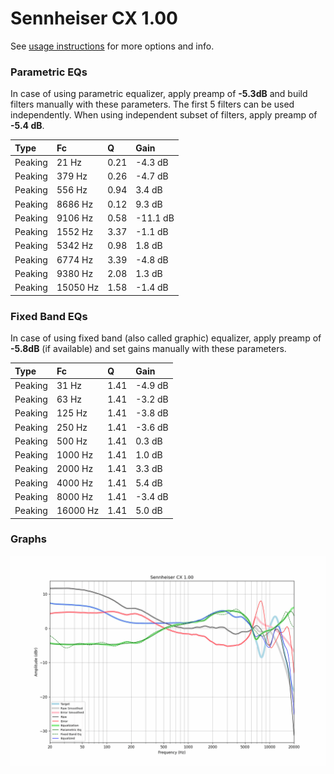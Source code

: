 # Sennheiser CX 1.00
See [usage instructions](https://github.com/jaakkopasanen/AutoEq#usage) for more options and info.

### Parametric EQs
In case of using parametric equalizer, apply preamp of **-5.3dB** and build filters manually
with these parameters. The first 5 filters can be used independently.
When using independent subset of filters, apply preamp of **-5.4 dB**.

| Type    | Fc       |    Q | Gain     |
|:--------|:---------|:-----|:---------|
| Peaking | 21 Hz    | 0.21 | -4.3 dB  |
| Peaking | 379 Hz   | 0.26 | -4.7 dB  |
| Peaking | 556 Hz   | 0.94 | 3.4 dB   |
| Peaking | 8686 Hz  | 0.12 | 9.3 dB   |
| Peaking | 9106 Hz  | 0.58 | -11.1 dB |
| Peaking | 1552 Hz  | 3.37 | -1.1 dB  |
| Peaking | 5342 Hz  | 0.98 | 1.8 dB   |
| Peaking | 6774 Hz  | 3.39 | -4.8 dB  |
| Peaking | 9380 Hz  | 2.08 | 1.3 dB   |
| Peaking | 15050 Hz | 1.58 | -1.4 dB  |

### Fixed Band EQs
In case of using fixed band (also called graphic) equalizer, apply preamp of **-5.8dB**
(if available) and set gains manually with these parameters.

| Type    | Fc       |    Q | Gain    |
|:--------|:---------|:-----|:--------|
| Peaking | 31 Hz    | 1.41 | -4.9 dB |
| Peaking | 63 Hz    | 1.41 | -3.2 dB |
| Peaking | 125 Hz   | 1.41 | -3.8 dB |
| Peaking | 250 Hz   | 1.41 | -3.6 dB |
| Peaking | 500 Hz   | 1.41 | 0.3 dB  |
| Peaking | 1000 Hz  | 1.41 | 1.0 dB  |
| Peaking | 2000 Hz  | 1.41 | 3.3 dB  |
| Peaking | 4000 Hz  | 1.41 | 5.4 dB  |
| Peaking | 8000 Hz  | 1.41 | -3.4 dB |
| Peaking | 16000 Hz | 1.41 | 5.0 dB  |

### Graphs
![](./Sennheiser%20CX%201.00.png)